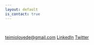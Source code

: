 ```yaml
---
layout: default
is_contact: true
---
```


<br>

[teimioloyede@gmail.com](mailto:teimioloyede@gmail.com)
[LinkedIn](https://www.linkedin.com/in/temilola-oloyede-b3a379107/)
[Twitter](https://twitter.com/teimilola)

<br>
